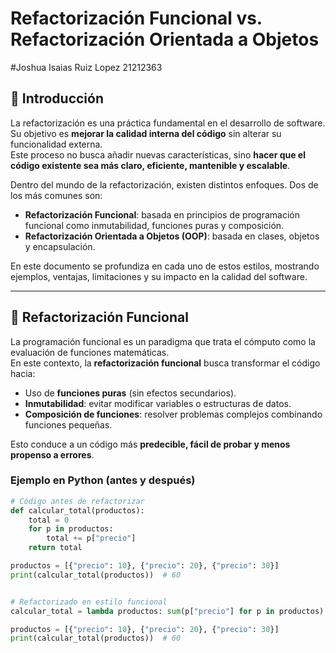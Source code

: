 # Refactorización Funcional vs. Refactorización Orientada a Objetos
#Joshua Isaias Ruiz Lopez 21212363
## 📌 Introducción
La refactorización es una práctica fundamental en el desarrollo de software. Su objetivo es **mejorar la calidad interna del código** sin alterar su funcionalidad externa.  
Este proceso no busca añadir nuevas características, sino **hacer que el código existente sea más claro, eficiente, mantenible y escalable**.

Dentro del mundo de la refactorización, existen distintos enfoques. Dos de los más comunes son:

- **Refactorización Funcional**: basada en principios de programación funcional como inmutabilidad, funciones puras y composición.
- **Refactorización Orientada a Objetos (OOP)**: basada en clases, objetos y encapsulación.

En este documento se profundiza en cada uno de estos estilos, mostrando ejemplos, ventajas, limitaciones y su impacto en la calidad del software.

---

## 🔹 Refactorización Funcional

La programación funcional es un paradigma que trata el cómputo como la evaluación de funciones matemáticas.  
En este contexto, la **refactorización funcional** busca transformar el código hacia:

- Uso de **funciones puras** (sin efectos secundarios).  
- **Inmutabilidad**: evitar modificar variables o estructuras de datos.  
- **Composición de funciones**: resolver problemas complejos combinando funciones pequeñas.  

Esto conduce a un código más **predecible, fácil de probar y menos propenso a errores**.

### Ejemplo en Python (antes y después)
```python
# Código antes de refactorizar
def calcular_total(productos):
    total = 0
    for p in productos:
        total += p["precio"]
    return total

productos = [{"precio": 10}, {"precio": 20}, {"precio": 30}]
print(calcular_total(productos))  # 60


# Refactorizado en estilo funcional
calcular_total = lambda productos: sum(p["precio"] for p in productos)

productos = [{"precio": 10}, {"precio": 20}, {"precio": 30}]
print(calcular_total(productos))  # 60
